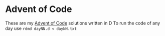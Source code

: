 # Advent of Code
These are my [Advent of Code](http://adventofcode.com) solutions written in D
To run the code of any day use `rdmd dayNN.d < dayNN.txt`
